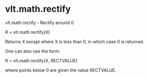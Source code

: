# vlt.math.rectify

  vlt.math.rectify - Rectify around 0
 
   R = vlt.math.rectify(X)
 
   Returns X except where X is less than 0,
   in which case 0 is returned.
 
   One can also use the form:
 
   R = vlt.math.rectify(X, RECTVALUE)
 
   where points below 0 are given the value RECTVALUE.
